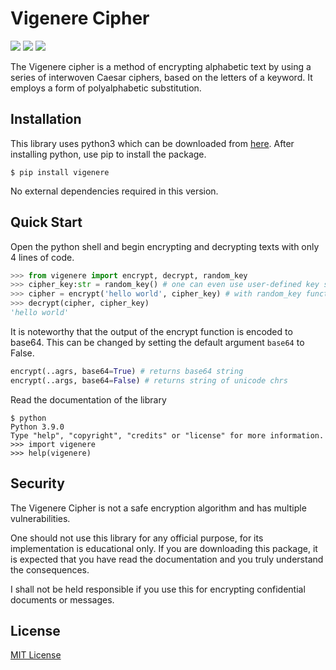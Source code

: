 # Vigenere Cipher
![](https://img.shields.io/pypi/pyversions/vigenere)
![](https://img.shields.io/pypi/v/vigenere)
![](https://img.shields.io/pypi/dm/vigenere)

The Vigenere cipher is a method of encrypting alphabetic text by using a series of interwoven Caesar ciphers, 
based on the letters of a keyword. It employs a form of polyalphabetic substitution.

## Installation
This library uses python3 which can be downloaded from [here](https://www.python.org/). After installing python, use pip to install the package.
```
$ pip install vigenere
```
No external dependencies required in this version.

## Quick Start
Open the python shell and begin encrypting and decrypting texts with only 4 lines of code.
```python
>>> from vigenere import encrypt, decrypt, random_key
>>> cipher_key:str = random_key() # one can even use user-defined key such as `qwerty`
>>> cipher = encrypt('hello world', cipher_key) # with random_key function, cipher may vary everytime you run a program.
>>> decrypt(cipher, cipher_key)
'hello world'
```

It is noteworthy that the output of the encrypt function is encoded to base64. This can be changed by setting the default argument `base64` to False.

```python
encrypt(..agrs, base64=True) # returns base64 string
encrypt(..args, base64=False) # returns string of unicode chrs
```

Read the documentation of the library
```
$ python
Python 3.9.0
Type "help", "copyright", "credits" or "license" for more information.
>>> import vigenere
>>> help(vigenere)
```

## Security
The Vigenere Cipher is not a safe encryption algorithm and has multiple vulnerabilities.

One should not use this library for any official purpose, for its implementation is educational only. If you are downloading this package, it is expected that you have read the documentation and you truly understand the consequences.

I shall not be held responsible if you use this for encrypting confidential documents or messages.

## License
[MIT License](https://raw.githubusercontent.com/GuptaAyush19/Vigenere-Cipher/master/LICENSE)
